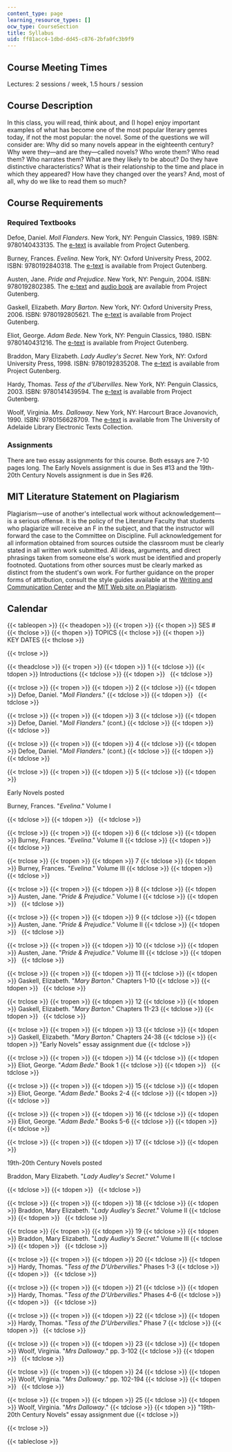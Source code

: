 ```yaml
---
content_type: page
learning_resource_types: []
ocw_type: CourseSection
title: Syllabus
uid: ff81acc4-1dbd-dd45-c876-2bfa0fc3b9f9
---
```


Course Meeting Times
--------------------

Lectures: 2 sessions / week, 1.5 hours / session

Course Description
------------------

In this class, you will read, think about, and (I hope) enjoy important examples of what has become one of the most popular literary genres today, if not the most popular: the novel. Some of the questions we will consider are: Why did so many novels appear in the eighteenth century? Why were they—and are they—called novels? Who wrote them? Who read them? Who narrates them? What are they likely to be about? Do they have distinctive characteristics? What is their relationship to the time and place in which they appeared? How have they changed over the years? And, most of all, why do we like to read them so much?

Course Requirements
-------------------

### Required Textbooks

Defoe, Daniel. _Moll Flanders_. New York, NY: Penguin Classics, 1989. ISBN: 9780140433135. The [e-text](http://www.gutenberg.org/etext/9685) is available from Project Gutenberg.

Burney, Frances. _Evelina_. New York, NY: Oxford University Press, 2002. ISBN: 9780192840318. The [e-text](http://www.gutenberg.org/etext/6053) is available from Project Gutenberg.

Austen, Jane. _Pride and Prejudice_. New York, NY: Penguin, 2004. ISBN: 9780192802385. The [e-text](http://www.gutenberg.org/etext/1342) and [audio book](http://www.gutenberg.org/etext/20686) are available from Project Gutenberg.

Gaskell, Elizabeth. _Mary Barton_. New York, NY: Oxford University Press, 2006. ISBN: 9780192805621. The [e-text](http://www.gutenberg.org/etext/2153) is available from Project Gutenberg.

Eliot, George. _Adam Bede_. New York, NY: Penguin Classics, 1980. ISBN: 9780140431216. The [e-text](http://www.gutenberg.org/etext/507) is available from Project Gutenberg.

Braddon, Mary Elizabeth. _Lady Audley's Secret_. New York, NY: Oxford University Press, 1998. ISBN: 9780192835208. The [e-text](http://www.gutenberg.org/etext/8954) is available from Project Gutenberg.

Hardy, Thomas. _Tess of the d'Ubervilles_. New York, NY: Penguin Classics, 2003. ISBN: 9780141439594. The [e-text](http://www.gutenberg.org/etext/110) is available from Project Gutenberg.

Woolf, Virginia. _Mrs. Dalloway_. New York, NY: Harcourt Brace Jovanovich, 1990. ISBN: 9780156628709. The [e-text](https://ebooks.adelaide.edu.au/w/woolf/virginia/w91md/) is available from The University of Adelaide Library Electronic Texts Collection.

### Assignments

There are two essay assignments for this course. Both essays are 7-10 pages long. The Early Novels assignment is due in Ses #13 and the 19th-20th Century Novels assignment is due in Ses #26.

MIT Literature Statement on Plagiarism
--------------------------------------

Plagiarism—use of another's intellectual work without acknowledgement—is a serious offense. It is the policy of the Literature Faculty that students who plagiarize will receive an F in the subject, and that the instructor will forward the case to the Committee on Discipline. Full acknowledgement for all information obtained from sources outside the classroom must be clearly stated in all written work submitted. All ideas, arguments, and direct phrasings taken from someone else's work must be identified and properly footnoted. Quotations from other sources must be clearly marked as distinct from the student's own work. For further guidance on the proper forms of attribution, consult the style guides available at the [Writing and Communication Center](http://cmsw.mit.edu/writing-and-communication-center/) and the [MIT Web site on Plagiarism](http://cmsw.mit.edu/writing-and-communication-center/avoiding-plagiarism/).

Calendar
--------

{{< tableopen >}}
{{< theadopen >}}
{{< tropen >}}
{{< thopen >}}
SES #
{{< thclose >}}
{{< thopen >}}
TOPICS
{{< thclose >}}
{{< thopen >}}
KEY DATES
{{< thclose >}}

{{< trclose >}}

{{< theadclose >}}
{{< tropen >}}
{{< tdopen >}}
1
{{< tdclose >}}
{{< tdopen >}}
Introductions
{{< tdclose >}}
{{< tdopen >}}
 
{{< tdclose >}}

{{< trclose >}}
{{< tropen >}}
{{< tdopen >}}
2
{{< tdclose >}}
{{< tdopen >}}
Defoe, Daniel. "_Moll Flanders_."
{{< tdclose >}}
{{< tdopen >}}
 
{{< tdclose >}}

{{< trclose >}}
{{< tropen >}}
{{< tdopen >}}
3
{{< tdclose >}}
{{< tdopen >}}
Defoe, Daniel. "_Moll Flanders_." (cont.)
{{< tdclose >}}
{{< tdopen >}}
 
{{< tdclose >}}

{{< trclose >}}
{{< tropen >}}
{{< tdopen >}}
4
{{< tdclose >}}
{{< tdopen >}}
Defoe, Daniel. "_Moll Flanders_." (cont.)
{{< tdclose >}}
{{< tdopen >}}
 
{{< tdclose >}}

{{< trclose >}}
{{< tropen >}}
{{< tdopen >}}
5
{{< tdclose >}}
{{< tdopen >}}


Early Novels posted

Burney, Frances. "_Evelina_." Volume I


{{< tdclose >}}
{{< tdopen >}}
 
{{< tdclose >}}

{{< trclose >}}
{{< tropen >}}
{{< tdopen >}}
6
{{< tdclose >}}
{{< tdopen >}}
Burney, Frances. "_Evelina_." Volume II
{{< tdclose >}}
{{< tdopen >}}
 
{{< tdclose >}}

{{< trclose >}}
{{< tropen >}}
{{< tdopen >}}
7
{{< tdclose >}}
{{< tdopen >}}
Burney, Frances. "_Evelina_." Volume III
{{< tdclose >}}
{{< tdopen >}}
 
{{< tdclose >}}

{{< trclose >}}
{{< tropen >}}
{{< tdopen >}}
8
{{< tdclose >}}
{{< tdopen >}}
Austen, Jane. "_Pride & Prejudice_." Volume I
{{< tdclose >}}
{{< tdopen >}}
 
{{< tdclose >}}

{{< trclose >}}
{{< tropen >}}
{{< tdopen >}}
9
{{< tdclose >}}
{{< tdopen >}}
Austen, Jane. "_Pride & Prejudice_." Volume II
{{< tdclose >}}
{{< tdopen >}}
 
{{< tdclose >}}

{{< trclose >}}
{{< tropen >}}
{{< tdopen >}}
10
{{< tdclose >}}
{{< tdopen >}}
Austen, Jane. "_Pride & Prejudice_." Volume III
{{< tdclose >}}
{{< tdopen >}}
 
{{< tdclose >}}

{{< trclose >}}
{{< tropen >}}
{{< tdopen >}}
11
{{< tdclose >}}
{{< tdopen >}}
Gaskell, Elizabeth. "_Mary Barton_." Chapters 1-10
{{< tdclose >}}
{{< tdopen >}}
 
{{< tdclose >}}

{{< trclose >}}
{{< tropen >}}
{{< tdopen >}}
12
{{< tdclose >}}
{{< tdopen >}}
Gaskell, Elizabeth. "_Mary Barton_." Chapters 11-23
{{< tdclose >}}
{{< tdopen >}}
 
{{< tdclose >}}

{{< trclose >}}
{{< tropen >}}
{{< tdopen >}}
13
{{< tdclose >}}
{{< tdopen >}}
Gaskell, Elizabeth. "_Mary Barton_." Chapters 24-38
{{< tdclose >}}
{{< tdopen >}}
"Early Novels" essay assignment due
{{< tdclose >}}

{{< trclose >}}
{{< tropen >}}
{{< tdopen >}}
14
{{< tdclose >}}
{{< tdopen >}}
Eliot, George. "_Adam Bede_." Book 1
{{< tdclose >}}
{{< tdopen >}}
 
{{< tdclose >}}

{{< trclose >}}
{{< tropen >}}
{{< tdopen >}}
15
{{< tdclose >}}
{{< tdopen >}}
Eliot, George. "_Adam Bede_." Books 2-4
{{< tdclose >}}
{{< tdopen >}}
 
{{< tdclose >}}

{{< trclose >}}
{{< tropen >}}
{{< tdopen >}}
16
{{< tdclose >}}
{{< tdopen >}}
Eliot, George. "_Adam Bede_." Books 5-6
{{< tdclose >}}
{{< tdopen >}}
 
{{< tdclose >}}

{{< trclose >}}
{{< tropen >}}
{{< tdopen >}}
17
{{< tdclose >}}
{{< tdopen >}}


19th-20th Century Novels posted

Braddon, Mary Elizabeth. "_Lady Audley's Secret_." Volume I


{{< tdclose >}}
{{< tdopen >}}
 
{{< tdclose >}}

{{< trclose >}}
{{< tropen >}}
{{< tdopen >}}
18
{{< tdclose >}}
{{< tdopen >}}
Braddon, Mary Elizabeth. "_Lady Audley's Secret_." Volume II
{{< tdclose >}}
{{< tdopen >}}
 
{{< tdclose >}}

{{< trclose >}}
{{< tropen >}}
{{< tdopen >}}
19
{{< tdclose >}}
{{< tdopen >}}
Braddon, Mary Elizabeth. "_Lady Audley's Secret_." Volume III
{{< tdclose >}}
{{< tdopen >}}
 
{{< tdclose >}}

{{< trclose >}}
{{< tropen >}}
{{< tdopen >}}
20
{{< tdclose >}}
{{< tdopen >}}
Hardy, Thomas. "_Tess of the D'Urbervilles_." Phases 1-3
{{< tdclose >}}
{{< tdopen >}}
 
{{< tdclose >}}

{{< trclose >}}
{{< tropen >}}
{{< tdopen >}}
21
{{< tdclose >}}
{{< tdopen >}}
Hardy, Thomas. "_Tess of the D'Urbervilles_." Phases 4-6
{{< tdclose >}}
{{< tdopen >}}
 
{{< tdclose >}}

{{< trclose >}}
{{< tropen >}}
{{< tdopen >}}
22
{{< tdclose >}}
{{< tdopen >}}
Hardy, Thomas. "_Tess of the D'Urbervilles_." Phase 7
{{< tdclose >}}
{{< tdopen >}}
 
{{< tdclose >}}

{{< trclose >}}
{{< tropen >}}
{{< tdopen >}}
23
{{< tdclose >}}
{{< tdopen >}}
Woolf, Virginia. "_Mrs Dalloway_." pp. 3-102
{{< tdclose >}}
{{< tdopen >}}
 
{{< tdclose >}}

{{< trclose >}}
{{< tropen >}}
{{< tdopen >}}
24
{{< tdclose >}}
{{< tdopen >}}
Woolf, Virginia. "_Mrs Dalloway_." pp. 102-194
{{< tdclose >}}
{{< tdopen >}}
 
{{< tdclose >}}

{{< trclose >}}
{{< tropen >}}
{{< tdopen >}}
25
{{< tdclose >}}
{{< tdopen >}}
Woolf, Virginia. "_Mrs Dalloway_."
{{< tdclose >}}
{{< tdopen >}}
"19th-20th Century Novels" essay assignment due
{{< tdclose >}}

{{< trclose >}}

{{< tableclose >}}